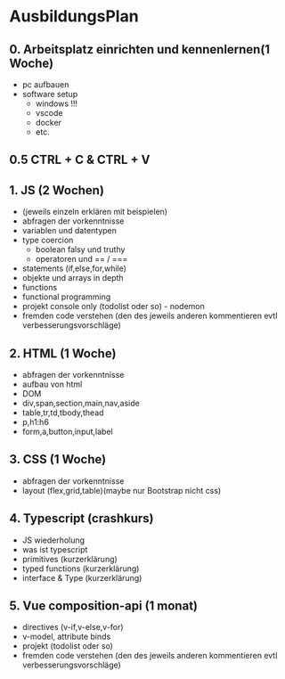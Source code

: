 # AusbildungsPlan

## 0. Arbeitsplatz einrichten und kennenlernen(1 Woche)
- pc aufbauen
- software setup
    - windows !!!
    - vscode 
    - docker
    - etc.

## 0.5 CTRL + C & CTRL + V

## 1. JS (2 Wochen)
- (jeweils einzeln erklären mit beispielen)
- abfragen der vorkenntnisse
- variablen und datentypen 
- type coercion
    - boolean falsy und truthy
    - operatoren und == / ===
- statements (if,else,for,while)
- objekte und arrays in depth
- functions
- functional programming
- projekt console only (todolist oder so) - nodemon
- fremden code verstehen (den des jeweils anderen kommentieren evtl verbesserungsvorschläge)

## 2. HTML (1 Woche)
- abfragen der vorkenntnisse
- aufbau von html
- DOM
- div,span,section,main,nav,aside
- table,tr,td,tbody,thead
- p,h1:h6
- form,a,button,input,label

## 3. CSS (1 Woche)
- abfragen der vorkenntnisse
- layout (flex,grid,table)(maybe nur Bootstrap nicht css)

## 4. Typescript (crashkurs)
- JS wiederholung
- was ist typescript
- primitives (kurzerklärung)
- typed functions (kurzerklärung)
- interface & Type (kurzerklärung)
 
## 5. Vue composition-api (1 monat)
- directives (v-if,v-else,v-for)
- v-model, attribute binds
- projekt (todolist oder so)
- fremden code verstehen (den des jeweils anderen kommentieren evtl verbesserungsvorschläge)


<!-- 
    - try catch
    - js execution loop (setTimeout,async,await) 
    - vue lifecycle
-->